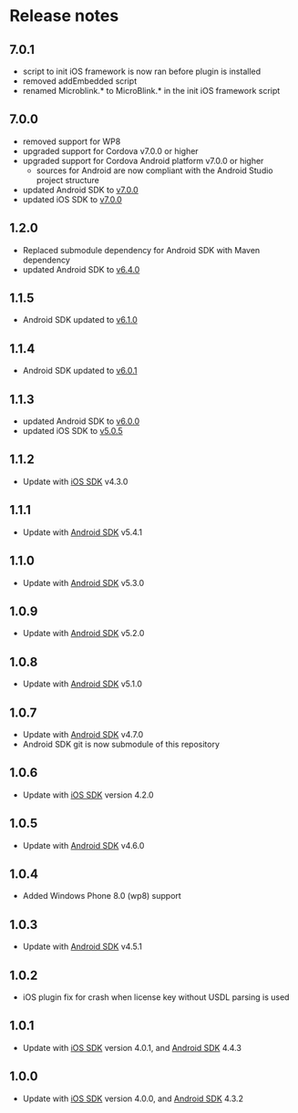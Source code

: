 # Release notes

## 7.0.1

- script to init iOS framework  is now ran before plugin is installed
- removed addEmbedded script
- renamed Microblink.* to MicroBlink.* in the init iOS framework script

## 7.0.0

- removed support for WP8
- upgraded support for Cordova v7.0.0 or higher
- upgraded support for Cordova Android platform v7.0.0 or higher
    * sources for Android are now compliant with the Android Studio project structure
- updated Android SDK to [v7.0.0](https://github.com/PDF417/pdf417-android/releases/tag/v7.0.0)
- updated iOS SDK to [v7.0.0](https://github.com/PDF417/pdf417-ios/releases/tag/v7.0.0)

## 1.2.0

- Replaced submodule dependency for Android SDK with Maven dependency
- updated Android SDK to [v6.4.0](https://github.com/PDF417/pdf417-android/releases/tag/6.4.0)

## 1.1.5

- Android SDK updated to [v6.1.0](https://github.com/PDF417/pdf417-android/releases/tag/v6.1.0)

## 1.1.4

- Android SDK updated to [v6.0.1](https://github.com/PDF417/pdf417-android/releases/tag/v6.0.1)

## 1.1.3

- updated Android SDK to [v6.0.0](https://github.com/PDF417/pdf417-android/releases/tag/v6.0.0)
- updated iOS SDK to [v5.0.5](https://github.com/PDF417/pdf417-ios/releases/tag/v5.0.5)

## 1.1.2

- Update with [iOS SDK](https://github.com/PDF417/pdf417-ios/releases/tag/v4.3.0) v4.3.0

## 1.1.1

- Update with [Android SDK](https://github.com/PDF417/pdf417-android) v5.4.1

## 1.1.0

- Update with [Android SDK](https://github.com/PDF417/pdf417-android) v5.3.0

## 1.0.9

- Update with [Android SDK](https://github.com/PDF417/pdf417-android) v5.2.0

## 1.0.8

- Update with [Android SDK](https://github.com/PDF417/pdf417-android) v5.1.0

## 1.0.7

- Update with [Android SDK](https://github.com/PDF417/pdf417-android) v4.7.0
- Android SDK git is now submodule of this repository

## 1.0.6

- Update with [iOS SDK](https://github.com/PDF417/pdf417-ios) version 4.2.0

## 1.0.5

- Update with [Android SDK](https://github.com/PDF417/pdf417-android) v4.6.0

## 1.0.4

- Added Windows Phone 8.0 (wp8) support 

## 1.0.3

- Update with [Android SDK](https://github.com/PDF417/pdf417-android) v4.5.1

## 1.0.2

- iOS plugin fix for crash when license key without USDL parsing is used

## 1.0.1

- Update with [iOS SDK](https://github.com/PDF417/pdf417-ios) version 4.0.1, and [Android SDK](https://github.com/PDF417/pdf417-android) 4.4.3

## 1.0.0

- Update with [iOS SDK](https://github.com/PDF417/pdf417-ios) version 4.0.0, and [Android SDK](https://github.com/PDF417/pdf417-android) 4.3.2
